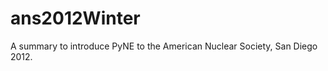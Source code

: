 ans2012Winter
=============

A summary to introduce PyNE to the American Nuclear Society, San Diego 2012.